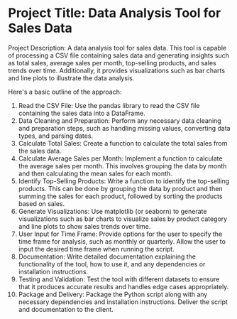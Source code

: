 # Project Title: Data Analysis Tool for Sales Data

Project Description:
A data analysis tool for sales data. This tool is capable of processing a CSV file containing sales data and generating insights such as total sales, average sales per month, top-selling products, and sales trends over time. Additionally, it provides visualizations such as bar charts and line plots to illustrate the data analysis.

Here's a basic outline of the approach:
  1. Read the CSV File: Use the pandas library to read the CSV file containing the sales data into a DataFrame.
  2. Data Cleaning and Preparation: Perform any necessary data cleaning and preparation steps, such as handling missing values, converting data types, and parsing dates.
  3. Calculate Total Sales: Create a function to calculate the total sales from the sales data.
  4. Calculate Average Sales per Month: Implement a function to calculate the average sales per month. This involves grouping the data by month and then calculating the mean sales for each month.
  5. Identify Top-Selling Products: Write a function to identify the top-selling products. This can be done by grouping the data by product and then summing the sales for each product, followed by sorting the products based
                                   on sales.
  6. Generate Visualizations: Use matplotlib (or seaborn) to generate visualizations such as bar charts to visualize sales by product category and line plots to show sales trends over time.
  7. User Input for Time Frame: Provide options for the user to specify the time frame for analysis, such as monthly or quarterly. Allow the user to input the desired time frame when running the script.
  8. Documentation: Write detailed documentation explaining the functionality of the tool, how to use it, and any dependencies or installation instructions.
  9. Testing and Validation: Test the tool with different datasets to ensure that it produces accurate results and handles edge cases appropriately.
  10. Package and Delivery: Package the Python script along with any necessary dependencies and installation instructions. Deliver the script and documentation to the client.
